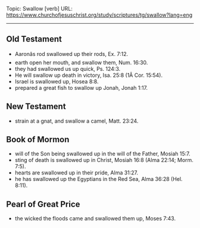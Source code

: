 Topic: Swallow [verb]
URL: https://www.churchofjesuschrist.org/study/scriptures/tg/swallow?lang=eng

---

## Old Testament

- Aaronâs rod swallowed up their rods, Ex. 7:12.
- earth open her mouth, and swallow them, Num. 16:30.
- they had swallowed us up quick, Ps. 124:3.
- He will swallow up death in victory, Isa. 25:8 (1Â Cor. 15:54).
- Israel is swallowed up, Hosea 8:8.
- prepared a great fish to swallow up Jonah, Jonah 1:17.

## New Testament

- strain at a gnat, and swallow a camel, Matt. 23:24.

## Book of Mormon

- will of the Son being swallowed up in the will of the Father, Mosiah 15:7.
- sting of death is swallowed up in Christ, Mosiah 16:8 (Alma 22:14; Morm. 7:5).
- hearts are swallowed up in their pride, Alma 31:27.
- he has swallowed up the Egyptians in the Red Sea, Alma 36:28 (Hel. 8:11).

## Pearl of Great Price

- the wicked the floods came and swallowed them up, Moses 7:43.

